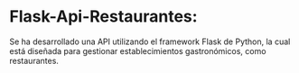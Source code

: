 # Flask-Api-Restaurantes: 
Se ha desarrollado una API utilizando el framework Flask de Python, la cual está diseñada para gestionar establecimientos gastronómicos, como restaurantes.
